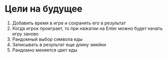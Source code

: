 # Цели на будущее

1. Добавить время в игре и сохранять его в результат
2. Когда игрок проиграет, то при нажатии на Enter можно будет начать игру заново
3. Рандомный выбор символа еды
4. Записывать в результат еще длину змейки
5. Рандомно меняется цвет еды
